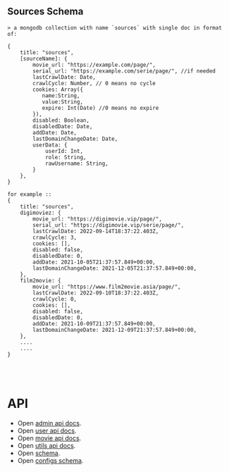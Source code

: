 
## Sources Schema

```
> a mongodb collection with name `sources` with single doc in format of:

{
    title: "sources",
    [sourceName]: {
        movie_url: "https://example.com/page/",
        serial_url: "https://example.com/serie/page/", //if needed
        lastCrawlDate: Date,
        crawlCycle: Number, // 0 means no cycle
        cookies: Array({
           name:String,
           value:String,
           expire: Int(Date) //0 means no expire
        }),
        disabled: Boolean,
        disabledDate: Date,
        addDate: Date,
        lastDomainChangeDate: Date,
        userData: {
            userId: Int,
            role: String,
            rawUsername: String,
        }
    },
}

for example ::
{
    title: "sources",
    digimoviez: {
        movie_url: "https://digimovie.vip/page/",
        serial_url: "https://digimovie.vip/serie/page/",
        lastCrawlDate: 2022-09-14T18:37:22.403Z,
        crawlCycle: 3,
        cookies: [],
        disabled: false,
        disabledDate: 0,
        addDate: 2021-10-05T21:37:57.849+00:00,
        lastDomainChangeDate: 2021-12-05T21:37:57.849+00:00,
    },
    film2movie: {
        movie_url: "https://www.film2movie.asia/page/",
        lastCrawlDate: 2022-09-10T18:37:22.403Z,
        crawlCycle: 0,
        cookies: [],
        disabled: false,
        disabledDate: 0,
        addDate: 2021-10-09T21:37:57.849+00:00,
        lastDomainChangeDate: 2021-12-09T21:37:57.849+00:00,
    },
    ....
    ....
}

```


<br />
<br />

# API

- Open [admin api docs](API.ADMIN.README.md).
- Open [user api docs](API.USER.README.md).
- Open [movie api docs](API.MOVIES.README.md).
- Open [utils api docs](API.UTILS.README.md).
- Open [schema](SCHEMA.README.md).
- Open [configs schema](CONFIGS.README.md).
